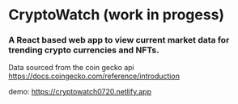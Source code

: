 # CryptoWatch (work in progess)

### A React based web app to view current market data for trending crypto currencies and NFTs.

Data sourced from the coin gecko api https://docs.coingecko.com/reference/introduction

demo:
https://cryptowatch0720.netlify.app
